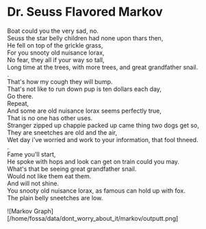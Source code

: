 # **Dr. Seuss Flavored Markov**

Boat could you the very sad, no.<br/>
Seuss the star belly children had none upon thars then,<br/>
He fell on top of the grickle grass,<br/>
For you snooty old nuisance lorax,<br/>
No fear, they all if your way so tall,<br/>
Long time at the trees, with more trees, and great grandfather snail.<br/>
.<br/>
That's how my cough they will bump.<br/>
That's not like to run down pup is ten dollars each day,<br/>
Go there.<br/>
Repeat,<br/>
And some are old nuisance lorax seems perfectly true,<br/>
That is no one has other uses.<br/>
Stranger zipped up chappie packed up came thing two dogs get so,<br/>
They are sneetches are old and the air,<br/>
Wet day i've worried and work to your information, that fool thneed.<br/>
.<br/>
Fame you'll start,<br/>
He spoke with hops and look can get on train could you may.<br/>
What's that be seeing great grandfather snail.<br/>
Would not like them eat them.<br/>
And will not shine.<br/>
You snooty old nuisance lorax, as famous can hold up with fox.<br/>
The plain belly sneetches are low.<br/>


![Markov Graph][/home/fossa/data/dont_worry_about_it/markov/outputt.png]
